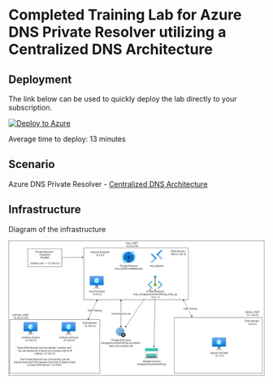 # Completed Training Lab for Azure DNS Private Resolver utilizing a Centralized DNS Architecture

## Deployment

The link below can be used to quickly deploy the lab directly to your subscription.

[![Deploy to Azure](https://aka.ms/deploytoazurebutton)](https://portal.azure.com/#create/Microsoft.Template/uri/https%3A%2F%2Fraw.githubusercontent.com%2Fjimgodden%2FAzure_Networking_Labs%2Fmain%2FTraining-PrivateResolver_Centralized-Complete%2Fsrc%2Fmain.json)

Average time to deploy: 13 minutes

## Scenario

Azure DNS Private Resolver - [Centralized DNS Architecture](https://learn.microsoft.com/en-us/azure/dns/private-resolver-architecture#centralized-dns-architecture)


## Infrastructure

Diagram of the infrastructure

![Diagram of the infrastructure](diagram.drawio.png)
